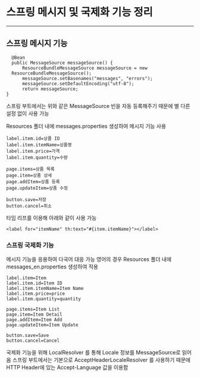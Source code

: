 # 스프링 메시지 및 국제화 기능 정리

------
## 스프링 메시지 기능
~~~
  @Bean
  public MessageSource messageSource() {
      ResourceBundleMessageSource messageSource = new
  ResourceBundleMessageSource();
      messageSource.setBasenames("messages", "errors");
      messageSource.setDefaultEncoding("utf-8");
      return messageSource;
} 
~~~
스프링 부트에서는 위와 같은 MessageSource 빈을 자동 등록해주기 때문에 별 다른 설정 없이 사용 가능


Resources 폴더 내에 messages.properties 생성하여 메시지 기능 사용
~~~
label.item.id=상품 ID
label.item.itemName=상품명
label.item.price=가격
label.item.quantity=수량

page.items=상품 목록
page.item=상품 상세
page.addItem=상품 등록
page.updateItem=상품 수정

button.save=저장
button.cancel=취소
~~~

타임 리프를 이용해 아래와 같이 사용 가능
~~~
<label for="itemName" th:text="#{item.itemName}"></label>
~~~


### 스프링 국제화 기능

메시지 기능을 응용하여 다국어 대응 가능
영어의 경우 Resources 폴더 내에 messages_en.properties 생성하여 적용

~~~
label.item=Item
label.item.id=Item ID
label.item.itemName=Item Name
label.item.price=price
label.item.quantity=quantity

page.items=Item List
page.item=Item Detail
page.addItem=Item Add
page.updateItem=Item Update

button.save=Save
button.cancel=Cancel
~~~

국제화 기능을 위해 LocalResolver 를 통해 Locale 정보를 MessageSource로 읽어옴
스프링 부트에서는 기본으로 AcceptHeaderLocaleResolver 를 사용하기 때문에 HTTP Header에 있는 Accept-Language 값을 이용함
